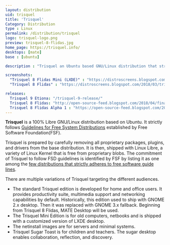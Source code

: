 ```yaml
---
layout: distribution
uid: trisquel
title: 'Trisquel'
Category: Distribution
type : Linux
permalink: /distribution/trisquel
logo: trisquel-logo.png
preview: trisquel-8-flidas.jpg
home_page: https://trisquel.info/
desktops: [mate]
base : [ubuntu]

description : "Trisquel an Ubuntu based GNU/Linux distribution that strictly follows the guidelines established by Free Software Foundation for 100% free operating system."

screenshots:
  "Trisquel 8 Flidas Mini (LXDE)" : "https://distroscreens.blogspot.com/2018/04/trisquel-8-flidas-mini-edition.html"
  "Trisquel 8 Flidas" : "https://distroscreens.blogspot.com/2018/03/trisquel-8-flidas-screenshots.html"

releases:
  Trisquel 9 Etiona: "/trisquel-9-release/"
  Trisquel 8 Flidas: "http://open-source-feed.blogspot.com/2018/04/finally-trisquel-80-flidas-is-here-with.html"
  Trisquel 8 Flidas Alpha 1 : "https://open-source-feed.blogspot.com/2016/12/trisquel-80-flidas-alpha1-is-available.html"
---
```


**Trisquel** is a 100% Libre GNU/Linux distribution based on Ubuntu. It strictly follows [Guidelines for Free System Distributions](http://www.gnu.org/distros/free-system-distribution-guidelines.html) established by Free Software Foundation(FSF).

Trisquel is prepared by carefully removing all proprietary packages, plugins, and drivers from the base distribution. It is then, shipped with Linux Libre, a variety of Linux Kernel that is free from proprietary blobs. The commitment of Trisquel to follow FSD guidelines is identified by FSF by listing it as one among the [few distributions that strictly adheres to free software guide lines](http://www.gnu.org/distros/free-distros.html).

There are multiple variations of Trisquel targeting the different audiences.
- The standard Trisquel edition is developed for home and office users. It provides productivity suite, multimedia support and networking capabilities by default. Historically, this edition used to ship with GNOME 2.x desktop. Then it was replaced with GNOME 3.x fallback. Beginning from Trisquel 8 Flidas, MATE Desktop will be used.
- The Trisquel Mini Edition is for old computers, netbooks and is shipped with a customized version of LXDE desktop.
- The netinstall images are for servers and minimal systems.
- Trisquel Sugar Toast is for children and teachers. The sugar desktop enables collaboration, reflection, and discovery.